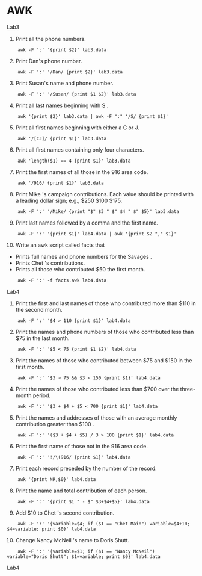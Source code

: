 # AWK

Lab3
1. Print all the phone numbers.
```
	awk -F ':' '{print $2}' lab3.data
```
2. Print Dan's phone number.	
```
	awk -F ':' '/Dan/ {print $2}' lab3.data
```
3. Print Susan's name and phone number.
```
	awk -F ':' '/Susan/ {print $1 $2}' lab3.data
```
4. Print all last names beginning with S .
```
	awk '{print $2}' lab3.data | awk -F ":" '/S/ {print $1}'
```
5. Print all first names beginning with either a C or J.
```
	awk '/[CJ]/ {print $1}' lab3.data
```
6. Print all first names containing only four characters.
```
	awk 'length($1) == 4 {print $1}' lab3.data
```
7. Print the first names of all those in the 916 area code.
```
	awk '/916/ {print $1}' lab3.data
```
8. Print Mike 's campaign contributions. Each value should be printed with a leading dollar sign; e.g., $250 $100 $175.
```
	awk -F ':' '/Mike/ {print "$" $3 " $" $4 " $" $5}' lab3.data
```
9. Print last names followed by a comma and the first name.
```
	awk -F ':' '{print $1}' lab4.data | awk '{print $2 "," $1}'
```
10. Write an awk script called facts that
- Prints full names and phone numbers for the Savages .
- Prints Chet 's contributions.
- Prints all those who contributed $50 the first month.

```
	awk -F ':' -f facts.awk lab4.data
```	



Lab4
1. Print the first and last names of those who contributed more than $110 in the second month.
```
	awk -F ':' '$4 > 110 {print $1}' lab4.data
```
2. Print the names and phone numbers of those who contributed less than $75 in the last month.
```
	awk -F ':' '$5 < 75 {print $1 $2}' lab4.data
```
3. Print the names of those who contributed between $75 and $150 in the first month.
```
	awk -F ':' '$3 > 75 && $3 < 150 {print $1}' lab4.data
```
4. Print the names of those who contributed less than $700 over the three-month period.
```
	awk -F ':' '$3 + $4 + $5 < 700 {print $1}' lab4.data
```
5. Print the names and addresses of those with an average monthly contribution greater than $100 .
```
	awk -F ':' '($3 + $4 + $5) / 3 > 100 {print $1}' lab4.data
```
6. Print the first name of those not in the 916 area code.
```
	awk -F ':' '!/\(916/ {print $1}' lab4.data
```
7. Print each record preceded by the number of the record.
```
	awk '{print NR,$0}' lab4.data
```
8. Print the name and total contribution of each person.
```
	awk -F ':' '{print $1 " - $" $3+$4+$5}' lab4.data
```
9. Add $10 to Chet 's second contribution.
```
	awk -F ':' '{variable=$4; if ($1 == "Chet Main") variable=$4+10; $4=variable; print $0}' lab4.data
```
10. Change Nancy McNeil 's name to Doris Shutt.
```
	awk -F ':' '{variable=$1; if ($1 == "Nancy McNeil") variable="Doris Shutt"; $1=variable; print $0}' lab4.data
```











Lab4








